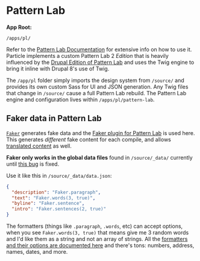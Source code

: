 # Pattern Lab

**App Root:**

`/apps/pl/`

Refer to the [Pattern Lab Documentation](http://patternlab.io/docs) for extensive info on how to use it. Particle implements a custom Pattern Lab 2 _Edition_ that is heavily influenced by the [Drupal Edition of Pattern Lab](https://github.com/pattern-lab/edition-php-drupal-standard) and uses the Twig engine to bring it inline with Drupal 8's use of Twig.

The `/app/pl` folder simply imports the design system from `/source/` and provides its own custom Sass for UI and JSON generation. Any Twig files that change in `/source/` cause a full Pattern Lab rebuild. The Pattern Lab engine and configuration lives within `/apps/pl/pattern-lab`.

## Faker data in Pattern Lab

[`Faker`](https://github.com/fzaninotto/Faker) generates fake data and the [Faker plugin for Pattern Lab](https://github.com/pattern-lab/plugin-php-faker) is used here. This generates _different_ fake content for each compile, and allows [translated content](https://github.com/pattern-lab/plugin-php-faker#locales) as well.

**Faker only works in the global data files** found in `/source/_data/` currently until [this bug](https://github.com/pattern-lab/plugin-php-faker/issues/2) is fixed.

Use it like this in `/source/_data/data.json`:

```json
{
  "description": "Faker.paragraph",
  "text": "Faker.words(3, true)",
  "byline": "Faker.sentence",
  "intro": "Faker.sentences(2, true)"
}
```

The formatters \(things like `.paragraph`, `.words`, etc\) can accept options, when you see `Faker.words(3, true)` that means give me 3 random words and I'd like them as a string and not an array of strings. All the [formatters and their options are documented here](https://github.com/fzaninotto/Faker#formatters) and there's tons: numbers, address, names, dates, and more.
